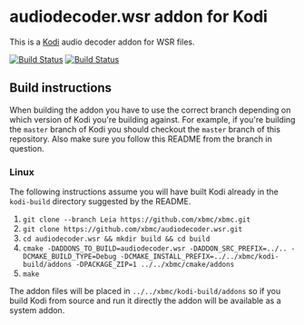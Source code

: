 # audiodecoder.wsr addon for Kodi

This is a [Kodi](http://kodi.tv) audio decoder addon for WSR files.

[![Build Status](https://travis-ci.org/xbmc/audiodecoder.wsr.svg?branch=master)](https://travis-ci.org/xbmc/audiodecoder.wsr)
[![Build Status](https://dev.azure.com/teamkodi/binary-addons/_apis/build/status/xbmc.audiodecoder.wsr?branchName=Leia)](https://dev.azure.com/teamkodi/binary-addons/_build/latest?definitionId=20&branchName=Leia)
<!--- [![Build Status](https://ci.appveyor.com/api/projects/status/github/xbmc/audiodecoder.wsr?svg=true)](https://ci.appveyor.com/project/xbmc/audiodecoder-wsr) -->

## Build instructions

When building the addon you have to use the correct branch depending on which version of Kodi you're building against. 
For example, if you're building the `master` branch of Kodi you should checkout the `master` branch of this repository. 
Also make sure you follow this README from the branch in question.

### Linux

The following instructions assume you will have built Kodi already in the `kodi-build` directory 
suggested by the README.

1. `git clone --branch Leia https://github.com/xbmc/xbmc.git`
2. `git clone https://github.com/xbmc/audiodecoder.wsr.git`
3. `cd audiodecoder.wsr && mkdir build && cd build`
4. `cmake -DADDONS_TO_BUILD=audiodecoder.wsr -DADDON_SRC_PREFIX=../.. -DCMAKE_BUILD_TYPE=Debug -DCMAKE_INSTALL_PREFIX=../../xbmc/kodi-build/addons -DPACKAGE_ZIP=1 ../../xbmc/cmake/addons`
5. `make`

The addon files will be placed in `../../xbmc/kodi-build/addons` so if you build Kodi from source and run it directly 
the addon will be available as a system addon.
